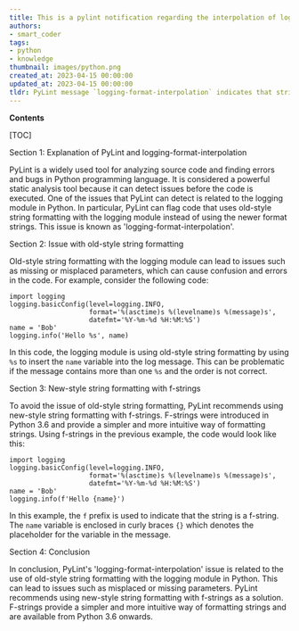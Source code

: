 ```yaml
---
title: This is a pylint notification regarding the interpolation of logging formats
authors:
- smart_coder
tags:
- python
- knowledge
thumbnail: images/python.png
created_at: 2023-04-15 00:00:00
updated_at: 2023-04-15 00:00:00
tldr: PyLint message `logging-format-interpolation` indicates that string formatting using %-style interpolation should be replaced with f-strings or str.format() method.
---
```


**Contents**

[TOC]

Section 1: Explanation of PyLint and logging-format-interpolation

PyLint is a widely used tool for analyzing source code and finding errors and bugs in Python programming language. It is considered a powerful static analysis tool because it can detect issues before the code is executed. One of the issues that PyLint can detect is related to the logging module in Python. In particular, PyLint can flag code that uses old-style string formatting with the logging module instead of using the newer format strings. This issue is known as 'logging-format-interpolation'.

Section 2: Issue with old-style string formatting

Old-style string formatting with the logging module can lead to issues such as missing or misplaced parameters, which can cause confusion and errors in the code. For example, consider the following code:

```
import logging
logging.basicConfig(level=logging.INFO,
                    format='%(asctime)s %(levelname)s %(message)s',
                    datefmt='%Y-%m-%d %H:%M:%S')
name = 'Bob'
logging.info('Hello %s', name)
```

In this code, the logging module is using old-style string formatting by using `%s` to insert the `name` variable into the log message. This can be problematic if the message contains more than one `%s` and the order is not correct.

Section 3: New-style string formatting with f-strings

To avoid the issue of old-style string formatting, PyLint recommends using new-style string formatting with f-strings. F-strings were introduced in Python 3.6 and provide a simpler and more intuitive way of formatting strings. Using f-strings in the previous example, the code would look like this:

```
import logging
logging.basicConfig(level=logging.INFO,
                    format='%(asctime)s %(levelname)s %(message)s',
                    datefmt='%Y-%m-%d %H:%M:%S')
name = 'Bob'
logging.info(f'Hello {name}')
```

In this example, the `f` prefix is used to indicate that the string is a f-string. The `name` variable is enclosed in curly braces `{}` which denotes the placeholder for the variable in the message.

Section 4: Conclusion

In conclusion, PyLint's 'logging-format-interpolation' issue is related to the use of old-style string formatting with the logging module in Python. This can lead to issues such as misplaced or missing parameters. PyLint recommends using new-style string formatting with f-strings as a solution. F-strings provide a simpler and more intuitive way of formatting strings and are available from Python 3.6 onwards.
